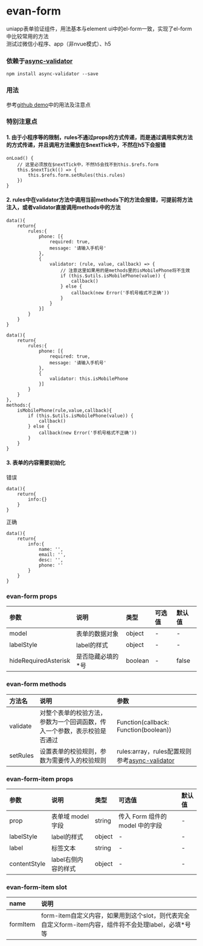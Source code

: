 # evan-form
uniapp表单验证组件，用法基本与element ui中的el-form一致，实现了el-form中比较常用的方法   
测试过微信小程序、app（非nvue模式）、h5

### 依赖于[async-validator](https://github.com/yiminghe/async-validator)
```
npm install async-validator --save
```
### 用法
参考[github demo](https://github.com/EvanMaFYH/evan-form)中的用法及注意点

### 特别注意点

#### 1. 由于小程序等的限制，rules不通过props的方式传递，而是通过调用实例方法的方式传递，并且调用方法需放在$nextTick中，不然在h5下会报错
```
onLoad() {
    // 这里必须放在$nextTick中，不然h5会找不到this.$refs.form
    this.$nextTick(() => {
        this.$refs.form.setRules(this.rules)
    })
}
```
#### 2. rules中在validator方法中调用当前methods下的方法会报错，可提前将方法注入，或者validator直接调用methods中的方法
```
data(){
    return{
        rules:{
            phone: [{
                required: true,
                message: '请输入手机号'
            },
            {
                validator: (rule, value, callback) => {
                    // 注意这里如果用的是methods里的isMobilePhone将不生效
                    if (this.$utils.isMobilePhone(value)) {
                        callback()
                    } else {
                        callback(new Error('手机号格式不正确'))
                    }
                }
            }]
        }
    }
}
```
```
data(){
    return{
        rules:{
            phone: [{
                required: true,
                message: '请输入手机号'
            },
            {
                validator: this.isMobilePhone
            }]
        }
    }
},
methods:{
    isMobilePhone(rule,value,callback){
        if (this.$utils.isMobilePhone(value)) {
            callback()
        } else {
            callback(new Error('手机号格式不正确'))
        }
    }
}
```
#### 3. 表单的内容需要初始化
错误
```
data(){
    return{
        info:{}
    }
}
```
正确
```
data(){
    return{
        info:﻿{
            name: '',
            email: '',
            desc: '',
            phone: ''
        }
    }
}
```

### evan-form props
| 参数           | 说明            | 类型    | 可选值     | 默认值  |    
| :------------- | :------------------------------ | :------ | :----- | :--- |  
| model | 表单的数据对象 | object | - | - |
| labelStyle | label的样式 | object | - | - |
| hideRequiredAsterisk | 是否隐藏必填的*号 | boolean | - | false

### evan-form methods
| 方法名   | 说明       | 参数     |   
| :------- | :--------- | :-------|
| validate | 对整个表单的校验方法，参数为一个回调函数，传入一个参数，表示校验是否通过 | Function(callback: Function(boolean))
| setRules | 设置表单的校验规则，参数为需要传入的校验规则 | rules:array，rules配置规则参考[async-validator](https://github.com/yiminghe/async-validator)

### evan-form-item props   
| 参数           | 说明            | 类型    | 可选值     | 默认值  |    
| :------------- | :------------------------------ | :------ | :----- | :--- |  
| prop | 表单域 model 字段 | string | 传入 Form 组件的 model 中的字段 | - |
| labelStyle | label的样式 | object | - | - |
| label | 标签文本 | string | - | -
| contentStyle | label右侧内容的样式 | object| - | - |

### evan-form-item slot
| name | 说明 |
| :--- | :---------------- |
| formItem | form-item自定义内容，如果用到这个slot，则代表完全自定义form-item内容，组件将不会处理label，必填*号等 |
